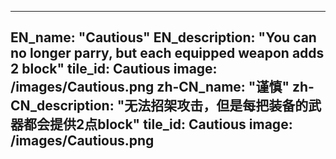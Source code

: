 ---

EN_name: "Cautious"
EN_description: "You can no longer parry, but each equipped weapon adds 2 block"
tile_id: Cautious
image: /images/Cautious.png
zh-CN_name: "谨慎"
zh-CN_description: "无法招架攻击，但是每把装备的武器都会提供2点block"
tile_id: Cautious
image: /images/Cautious.png
---